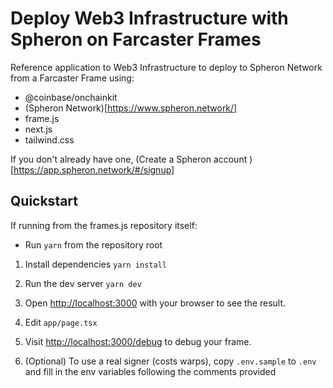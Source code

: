 # Deploy Web3 Infrastructure with Spheron on Farcaster Frames

Reference application to Web3 Infrastructure to deploy to Spheron Network from a Farcaster Frame using:

- @coinbase/onchainkit
- (Spheron Network)[https://www.spheron.network/]
- frame.js
- next.js
- tailwind.css

If you don't already have one, (Create a Spheron account )[https://app.spheron.network/#/signup]

## Quickstart

If running from the frames.js repository itself:

- Run `yarn` from the repository root

1. Install dependencies `yarn install`

2. Run the dev server `yarn dev`

3. Open [http://localhost:3000](http://localhost:3000) with your browser to see the result.

4. Edit `app/page.tsx`

5. Visit [http://localhost:3000/debug](http://localhost:3000/debug) to debug your frame.

6. (Optional) To use a real signer (costs warps), copy `.env.sample` to `.env` and fill in the env variables following the comments provided



